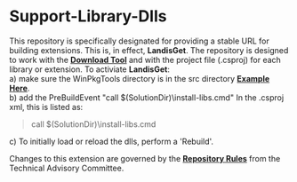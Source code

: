 # Support-Library-Dlls
This repository is specifically designated for providing a stable URL for building extensions.  This is, in effect, **LandisGet**.  The repository is designed to work with the [**Download Tool**](https://github.com/LANDIS-II-Foundation/Tool-Download-Current-Dlls) and with the project file (.csproj) for each library or extension.  To activiate **LandisGet**:  
a) make sure the WinPkgTools directory  is in the src directory [**Example Here**](https://github.com/LANDIS-II-Foundation/Tool-Download-Current-Dlls).  
b) add the PreBuildEvent "call $(SolutionDir)\install-libs.cmd" In the .csproj xml, this is listed as: 
><PropertyGroup>
>    <PreBuildEvent>call $(SolutionDir)\install-libs.cmd</PreBuildEvent>
></PropertyGroup>

c) To initially load or reload the dlls, perform a 'Rebuild'.

Changes to this extension are governed by the [**Repository Rules**](https://sites.google.com/site/landismodel/developers) from the Technical Advisory Committee.



